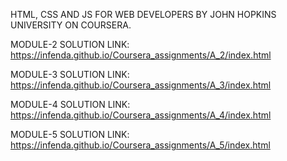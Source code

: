 

HTML, CSS AND JS FOR WEB DEVELOPERS BY JOHN HOPKINS UNIVERSITY ON COURSERA.

MODULE-2 SOLUTION LINK: https://infenda.github.io/Coursera_assignments/A_2/index.html

MODULE-3 SOLUTION LINK: https://infenda.github.io/Coursera_assignments/A_3/index.html

MODULE-4 SOLUTION LINK: https://infenda.github.io/Coursera_assignments/A_4/index.html

MODULE-5 SOLUTION LINK: https://infenda.github.io/Coursera_assignments/A_5/index.html
